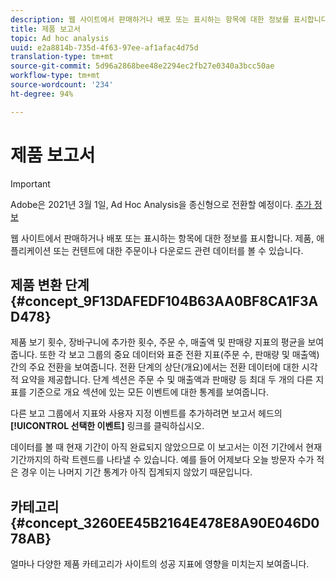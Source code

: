 ```yaml
---
description: 웹 사이트에서 판매하거나 배포 또는 표시하는 항목에 대한 정보를 표시합니다. 제품, 애플리케이션 또는 컨텐트에 대한 주문이나 다운로드 관련 데이터를 볼 수 있습니다.
title: 제품 보고서
topic: Ad hoc analysis
uuid: e2a8814b-735d-4f63-97ee-af1afac4d75d
translation-type: tm+mt
source-git-commit: 5d96a2868bee48e2294ec2fb27e0340a3bcc50ae
workflow-type: tm+mt
source-wordcount: '234'
ht-degree: 94%

---
```



# 제품 보고서

>[!IMPORTANT]
>
>Adobe은 2021년 3월 1일, Ad Hoc Analysis을 종신형으로 전환할 예정이다. [추가 정보](https://adobe.ly/discoverworkspace)

웹 사이트에서 판매하거나 배포 또는 표시하는 항목에 대한 정보를 표시합니다. 제품, 애플리케이션 또는 컨텐트에 대한 주문이나 다운로드 관련 데이터를 볼 수 있습니다.

## 제품 변환 단계 {#concept_9F13DAFEDF104B63AA0BF8CA1F3AD478}

제품 보기 횟수, 장바구니에 추가한 횟수, 주문 수, 매출액 및 판매량 지표의 평균을 보여줍니다. 또한 각 보고 그룹의 중요 데이터와 표준 전환 지표(주문 수, 판매량 및 매출액) 간의 주요 전환을 보여줍니다. 전환 단계의 상단(개요)에서는 전환 데이터에 대한 시각적 요약을 제공합니다. 단계 섹션은 주문 수 및 매출액과 판매량 등 최대 두 개의 다른 지표를 기준으로 개요 섹션에 있는 모든 이벤트에 대한 통계를 보여줍니다.

<!-- 

c_reports_products_conv_funnel.xml

 -->

다른 보고 그룹에서 지표와 사용자 지정 이벤트를 추가하려면 보고서 헤드의 **[!UICONTROL 선택한 이벤트]** 링크를 클릭하십시오.

데이터를 볼 때 현재 기간이 아직 완료되지 않았으므로 이 보고서는 이전 기간에서 현재 기간까지의 하락 트렌드를 나타낼 수 있습니다. 예를 들어 어제보다 오늘 방문자 수가 적은 경우 이는 나머지 기간 통계가 아직 집계되지 않았기 때문입니다.

## 카테고리 {#concept_3260EE45B2164E478E8A90E046D078AB}

<!-- 

c_reports_categories.xml

 -->

얼마나 다양한 제품 카테고리가 사이트의 성공 지표에 영향을 미치는지 보여줍니다.

